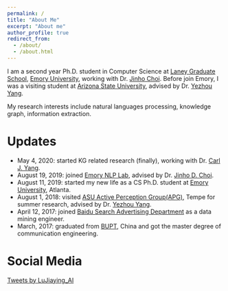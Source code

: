 ```yaml
---
permalink: /
title: "About Me"
excerpt: "About me"
author_profile: true
redirect_from: 
  - /about/
  - /about.html
---
```


I am a second year Ph.D. student in Computer Science at [Laney Graduate School](http://www.graduateschool.emory.edu/), [Emory University](http://www.emory.edu/home/index.html), working with Dr. [Jinho Choi](http://www.mathcs.emory.edu/~choi/home.html).
Before join Emory, I was a visiting student at [Arizona State University](https://www.asu.edu/), advised by Dr. [Yezhou Yang](https://isearch.asu.edu/profile/3020558).  

My research interests include natural languages processing, knowledge graph, information extraction.


Updates
======

- May 4, 2020: started KG related research (finally), working with Dr. [Carl J. Yang](http://jiyang3.web.engr.illinois.edu/).
- August 19, 2019: joined [Emory NLP Lab](http://nlp.cs.emory.edu/home.html), advised by Dr. [Jinho D. Choi](http://www.mathcs.emory.edu/~choi/home.html).
- August 11, 2019: started my new life as a CS Ph.D. student at [Emory University](http://cs.emory.edu/home/), Atlanta.
- August 1, 2018: visited [ASU Active Perception Group(APG)](https://yezhouyang.engineering.asu.edu/), Tempe for summer research, advised by Dr. [Yezhou Yang](https://isearch.asu.edu/profile/3020558).
- April 12, 2017: joined [Baidu Search Advertising Department](http://e.baidu.com/product/ads-search) as a data mining engineer.
- March, 2017: graduated from [BUPT](https://www.bupt.edu.cn/), China and got the master degree of communication engineering.


Social Media
======

<a class="twitter-timeline" data-height="600" href="https://twitter.com/LuJiaying_AI?ref_src=twsrc%5Etfw">Tweets by LuJiaying_AI</a> <script async src="https://platform.twitter.com/widgets.js" charset="utf-8"></script>
